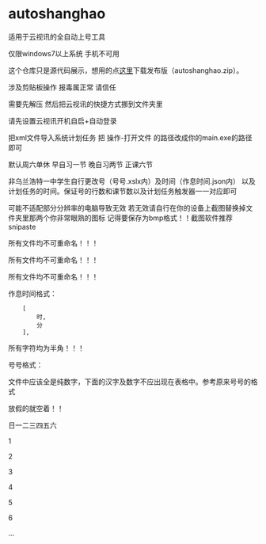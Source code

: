 # autoshanghao
适用于云视讯的全自动上号工具

仅限windows7以上系统 手机不可用

这个仓库只是源代码展示，想用的点[这里](https://github.com/This-username-is-available/autoshanghao/releases)下载发布版（autoshanghao.zip）。

涉及剪贴板操作 报毒属正常 请信任

需要先解压 然后把云视讯的快捷方式挪到文件夹里

请先设置云视讯开机自启+自动登录

把xml文件导入系统计划任务 把 操作-打开文件 的路径改成你的main.exe的路径即可

默认周六单休 早自习一节 晚自习两节 正课六节

非乌兰浩特一中学生自行更改号（号号.xslx内）及时间（作息时间.json内） 以及计划任务的时间。保证号的行数和课节数以及计划任务触发器一一对应即可

可能不适配部分分辨率的电脑导致无效 若无效请自行在你的设备上截图替换掉文件夹里那两个你非常眼熟的图标 记得要保存为bmp格式！！截图软件推荐snipaste

所有文件均不可重命名！！！

所有文件均不可重命名！！！

所有文件均不可重命名！！！

作息时间格式：

        [
            时,
            分
        ],

所有字符均为半角！！！

号号格式：

文件中应该全是纯数字，下面的汉字及数字不应出现在表格中。参考原来号号的格式

放假的就空着！！

日一二三四五六

1

2

3

4

5

6

...

